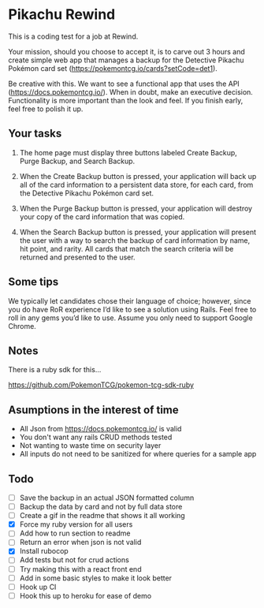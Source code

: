 # Pikachu Rewind

This is a coding test for a job at Rewind.

Your mission, should you choose to accept it, is to carve out 3 hours and create simple web app that manages a backup for the Detective Pikachu Pokémon card set (https://pokemontcg.io/cards?setCode=det1).

Be creative with this. We want to see a functional app that uses the API (https://docs.pokemontcg.io/). When in doubt, make an executive decision. Functionality is more important than the look and feel. If you finish early, feel free to polish it up.

## Your tasks
1. The home page must display three buttons labeled Create Backup, Purge Backup, and Search Backup.

2. When the Create Backup button is pressed, your application will back up all of the card information to a persistent data store, for each card, from the Detective Pikachu Pokémon card set.

3. When the Purge Backup button is pressed, your application will destroy your copy of the card information that was copied.

4. When the Search Backup button is pressed, your application will present the user with a way to search the backup of card information by name, hit point, and rarity. All cards that match the search criteria will be returned and presented to the user.

## Some tips
We typically let candidates chose their language of choice; however, since you do have RoR experience I’d like to see a solution using Rails. Feel free to roll in any gems you’d like to use.
Assume you only need to support Google Chrome.

## Notes

There is a ruby sdk for this...

https://github.com/PokemonTCG/pokemon-tcg-sdk-ruby

## Asumptions in the interest of time

- All Json from https://docs.pokemontcg.io/ is valid
- You don't want any rails CRUD methods tested
- Not wanting to waste time on security layer
- All inputs do not need to be sanitized for where queries for a sample app

## Todo

- [ ] Save the backup in an actual JSON formatted column
- [ ] Backup the data by card and not by full data store
- [ ] Create a gif in the readme that shows it all working
- [x] Force my ruby version for all users
- [ ] Add how to run section to readme
- [ ] Return an error when json is not valid
- [x] Install rubocop
- [ ] Add tests but not for crud actions
- [ ] Try making this with a react front end
- [ ] Add in some basic styles to make it look better
- [ ] Hook up CI
- [ ] Hook this up to heroku for ease of demo